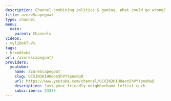 ```yaml
---
description: Channel combining politics & gaming. What could go wrong?
title: azureScapegoat
type: channel
menu:
  main:
    parent: Channels
videos:
- vyl2DeKT-Vs
tags:
- breadtube
url: /azurescapegoat/
providers:
  youtube:
    name: azureScapegoat
    slug: UCXIN3HIH0eon5hVYYpnoNuQ
    url: https://www.youtube.com/channel/UCXIN3HIH0eon5hVYYpnoNuQ
    description: Just your friendly neighborhood leftist cuck.
    subscribers: 23235
---
```

